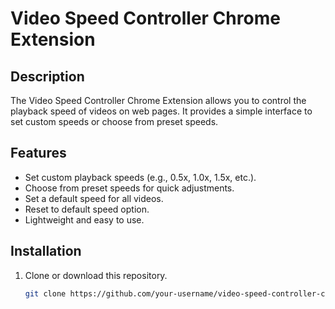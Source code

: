 # Video Speed Controller Chrome Extension

## Description

The Video Speed Controller Chrome Extension allows you to control the playback speed of videos on web pages. It provides a simple interface to set custom speeds or choose from preset speeds.

## Features

- Set custom playback speeds (e.g., 0.5x, 1.0x, 1.5x, etc.).
- Choose from preset speeds for quick adjustments.
- Set a default speed for all videos.
- Reset to default speed option.
- Lightweight and easy to use.

## Installation

1. Clone or download this repository.

   ```bash
   git clone https://github.com/your-username/video-speed-controller-chrome-extension.git
